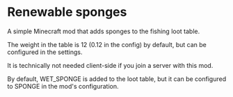 # Renewable sponges

A simple Minecraft mod that adds sponges to the fishing loot table.

The weight in the table is 12 (0.12 in the config) by default, but can be configured in the settings.

It is technically not needed client-side if you join a server with this mod.

By default, WET_SPONGE is added to the loot table, but it can be configured to SPONGE in the mod's configuration.